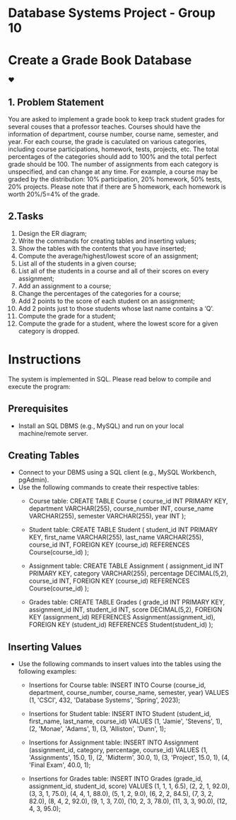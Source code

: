 # Database Systems Project - Group 10
# Create a Grade Book Database
 ❤️
 
 
## 1. Problem Statement
You are asked to implement a grade book to keep track student grades for several couses that a professor teaches.
Courses should have the information of department, course number, course name, semester, and year. For each
course, the grade is caculated on various categories, including course participations, homework, tests, projects,
etc. The total percentages of the categories should add to 100% and the total perfect grade should be 100. The
number of assignments from each category is unspecified, and can change at any time. For example, a course
may be graded by the distribution: 10% participation, 20% homework, 50% tests, 20% projects. Please note that
if there are 5 homework, each homework is worth 20%/5=4% of the grade.

## 2.Tasks
1. Design the ER diagram;
2. Write the commands for creating tables and inserting values;
3. Show the tables with the contents that you have inserted;
4. Compute the average/highest/lowest score of an assignment;
5. List all of the students in a given course;
6. List all of the students in a course and all of their scores on every assignment;
7. Add an assignment to a course;
8. Change the percentages of the categories for a course;
9. Add 2 points to the score of each student on an assignment;
10. Add 2 points just to those students whose last name contains a ‘Q’.
11. Compute the grade for a student;
12. Compute the grade for a student, where the lowest score for a given category is dropped.

# Instructions
The system is implemented in SQL. Please read below to compile and execute the program:

## Prerequisites
- Install an SQL DBMS (e.g., MySQL) and run on your local machine/remote server.

## Creating Tables
- Connect to your DBMS using a SQL client (e.g., MySQL Workbench, pgAdmin).
- Use the following commands to create their respective tables:
   - Course table:
      CREATE TABLE Course (
        course_id INT PRIMARY KEY,
        department VARCHAR(255),
        course_number INT,
        course_name VARCHAR(255),
        semester VARCHAR(255),
        year INT
      );
      
   - Student table:
      CREATE TABLE Student (
        student_id INT PRIMARY KEY,
        first_name VARCHAR(255),
        last_name VARCHAR(255),
        course_id INT,
        FOREIGN KEY (course_id) REFERENCES Course(course_id)
      );
   
   - Assignment table:
      CREATE TABLE Assignment (
        assignment_id INT PRIMARY KEY,
        category VARCHAR(255),
        percentage DECIMAL(5,2),
        course_id INT,
        FOREIGN KEY (course_id) REFERENCES Course(course_id)
      );
   
   - Grades table:
      CREATE TABLE Grades (
        grade_id INT PRIMARY KEY,
        assignment_id INT,
        student_id INT,
        score DECIMAL(5,2),
        FOREIGN KEY (assignment_id) REFERENCES 
        Assignment(assignment_id),
        FOREIGN KEY (student_id) REFERENCES Student(student_id)
      );
   
## Inserting Values
- Use the following commands to insert values into the tables using the following examples:
   - Insertions for Course table:
       INSERT INTO Course (course_id, department, course_number, course_name, semester, year)
       VALUES (1, 'CSCI', 432, 'Database Systems', 'Spring', 2023);
       
   - Insertions for Student table:
       INSERT INTO Student (student_id, first_name, last_name, course_id)
       VALUES (1, 'Jamie', 'Stevens', 1),
              (2, 'Monae', 'Adams', 1),
              (3, 'Alliston', 'Dunn', 1);
              
   - Insertions for Assignment table:
       INSERT INTO Assignment (assignment_id, category, percentage, course_id)
       VALUES (1, 'Assignments', 15.0, 1),
              (2, 'Midterm', 30.0, 1),
              (3, 'Project', 15.0, 1),
              (4, 'Final Exam', 40.0, 1);
   
   - Insertions for Grades table:
       INSERT INTO Grades (grade_id, assignment_id, student_id, score)
       VALUES (1, 1, 1, 6.5),
              (2, 2, 1, 92.0),
              (3, 3, 1, 75.0),
              (4, 4, 1, 88.0),
              (5, 1, 2, 9.0),
              (6, 2, 2, 84.5),
              (7, 3, 2, 82.0),
              (8, 4, 2, 92.0),
              (9, 1, 3, 7.0),
              (10, 2, 3, 78.0),
              (11, 3, 3, 90.0),
              (12, 4, 3, 95.0);
   
   


